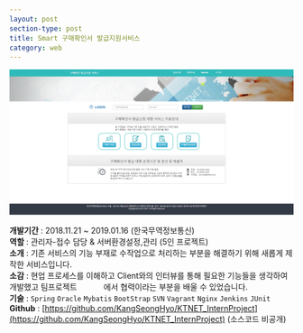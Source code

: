 ```yaml
---
layout: post
section-type: post
title: Smart 구매확인서 발급지원서비스
category: web
---
```


![이미지](/capture/upc.png)

**개발기간** : 2018.11.21 ~ 2019.01.16 (한국무역정보통신) <br/>
**역할** : 관리자-접수 담당 & 서버환경설정,관리 (5인 프로젝트) <br/>
**소개** : 기존 서비스의 기능 부재로 수작업으로 처리하는 부분을 해결하기 위해 새롭게 제작한 서비스입니다.<br/>
**소감** :
  현업 프로세스를 이해하고 Client와의 인터뷰를 통해 필요한 기능들을 생각하여 개발했고 팀프로젝트 &nbsp;&nbsp;&nbsp;&nbsp;&nbsp;&nbsp;&nbsp;&nbsp;&nbsp;&nbsp; 에서 협력이라는 부분을 배울 수 있었습니다. <br/>
**기술** : ``Spring`` ``Oracle`` ``Mybatis`` ``BootStrap`` ``SVN`` ``Vagrant`` ``Nginx`` ``Jenkins`` ``JUnit`` <br/>
**Github** : [https://github.com/KangSeongHyo/KTNET_InternProject](https://github.com/KangSeongHyo/KTNET_InternProject) (소스코드 비공개) <br/>
